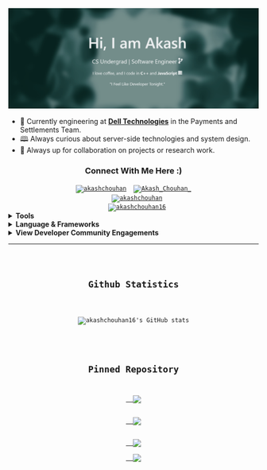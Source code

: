 <!--
 Hello, wassupp :) 
-->
<div align="left">
<img src="./github_header2022.gif">
</div>

- 🔭 Currently engineering at **[Dell Technologies](https://dell.com/)** in the Payments and Settlements Team.
- 🕮 Always curious about server-side technologies and system design.
- 🍘 Always up for collaboration on projects or research work.
 
  

<div align="center">
<h3> <strong>Connect With Me Here :)</strong></h3>
<code><a href="mailto:akash.c1500@gmail.com?subject=Hey%20Akash,%20from%20Github" target="_blank"><img align="center" src="https://cdn.jsdelivr.net/npm/simple-icons@v3/icons/gmail.svg" alt="akashchouhan" height="30" width="40"/></a>  <a href="https://twitter.com/Akash_Chouhan_" target="_blank"><img align="center" src="https://cdn.jsdelivr.net/npm/simple-icons@3.0.1/icons/twitter.svg" alt="Akash_Chouhan_" height="30" width="40" /></a>
  <a href="https://www.linkedin.com/in/akashchouhan16/" target="_blank"><img align="center" src="https://cdn.jsdelivr.net/npm/simple-icons@3.0.1/icons/linkedin.svg" alt="akashchouhan" height="30" width="40"/></a>
  <a href="https://www.instagram.com/akashchouhan16/" target="_blank"><img align="center" src="https://cdn.jsdelivr.net/npm/simple-icons@3.0.1/icons/instagram.svg" alt="akashchouhan16" height="30" width="40" /></a></code>
</br>
</div>




<details>
<summary><strong>Tools</strong></summary>
<code><img height="30" src="https://cdn.jsdelivr.net/npm/simple-icons@v3/icons/visualstudiocode.svg"></code>
<code><img height="30" src="https://cdn.jsdelivr.net/npm/simple-icons@v3/icons/npm.svg"></code>
<code><img height="30" src="https://cdn.jsdelivr.net/npm/simple-icons@v3/icons/netlify.svg"></code><code><img height="30" src="https://cdn.jsdelivr.net/npm/simple-icons@v3/icons/firefox.svg"></code>
<code><img height="30" src="https://cdn.jsdelivr.net/npm/simple-icons@3/icons/googlechrome.svg"></code><code><img height="30" src="https://cdn.jsdelivr.net/npm/simple-icons@v3/icons/linux.svg"></code>
<code><img height="30" src="https://cdn.jsdelivr.net/npm/simple-icons@v3/icons/github.svg"></code>
<code><img height="30" src="https://cdn.jsdelivr.net/npm/simple-icons@v3/icons/heroku.svg"></code>
</br>
</details>


<details><summary><strong>Language & Frameworks</strong></summary>
</br>
<code><img height="30" src="https://cdn.jsdelivr.net/npm/simple-icons@v3/icons/c.svg"></code>
<code><img height="30" src="https://cdn.jsdelivr.net/npm/simple-icons@v3/icons/cplusplus.svg"></code>
<code><img height="30" src="https://cdn.jsdelivr.net/npm/simple-icons@v3/icons/javascript.svg"></code>
<code><img height="30" src="https://cdn.jsdelivr.net/npm/simple-icons@v3/icons/java.svg"></code>
<code><img height="30" src="https://cdn.jsdelivr.net/npm/simple-icons@v3/icons/go.svg"></code>
<code><img height="30" src="https://cdn.jsdelivr.net/npm/simple-icons@v3/icons/html5.svg"></code>
<code><img height="30" src="https://cdn.jsdelivr.net/npm/simple-icons@v3/icons/css3.svg"></code>
<code><img height="30" src="https://cdn.jsdelivr.net/npm/simple-icons@v3/icons/bootstrap.svg"></code>
<code> <img src="https://cdn.jsdelivr.net/npm/simple-icons@v3/icons/mongodb.svg" alt="mongodb" width="30" height="30"/> </code>
<code><img height="30" src="https://cdn.jsdelivr.net/npm/simple-icons@v3/icons/react.svg"></code>
<code><img height="30" src="https://cdn.jsdelivr.net/npm/simple-icons@v3/icons/mysql.svg"></code>
<code><img height="30" width="30" src="https://cdn.jsdelivr.net/npm/simple-icons@v3/icons/node-dot-js.svg" /></code>
<code><img height="30" src="https://cdn.jsdelivr.net/npm/simple-icons@v3/icons/sass.svg"></code>
</br>
</details> 

<details><summary><strong>View Developer Community Engagements</strong></summary>
    <ul><li>President \ Community Lead at <strong>Mozilla BBSR</strong>.</li>
    <li>Technical Executive at <strong>Microsoft Student Community</strong>.</li>
    <li>Former Web Development Lead at <strong>GeeksForGeeks KIIT</strong>.</li>
    <li>Former Project Mentor at <strong>GWOC 2021</strong>.</li>
    <li>Former Student Mentor at <strong>LGM Summer Of Code 2021</strong>.</li>
    </ul>
</details>


<!-- :P -->
---


<!-- <p align="center">
  <a href="https://github.com/akashchouhan16/github-readme-activity-graph">
    <img src="https://activity-graph.herokuapp.com/graph?username=akashchouhan16&theme=gotham&hide_border=true">
  </a>
</p> -->
<code>
<div align="center"> 
<h2>Github Statistics</h2>

![akashchouhan16's GitHub stats](https://github-readme-stats.vercel.app/api?username=akashchouhan16&show_icons=true&hide=["issues"]&theme=dark)
<div>

## **Pinned Repository**
<a href="https://github.com/H2H-DASP/DataAudit-SnapShotPlugin">
  <img align="center" src="https://github-readme-stats.vercel.app/api/pin/?username=H2H-DASP&theme=dark&repo=DataAudit-SnapShotPlugin" />
</a>
<a href="https://github.com/Hack-Repository/POTD-Node.js-microservice">
  <img align="center" src="https://github-readme-stats.vercel.app/api/pin/?username=Hack-Repository&theme=dark&repo=POTD-Node.js-microservice" />
</a>
<a href="https://github.com/akashchouhan16/Crypto-Dash">
  <img align="center" src="https://github-readme-stats.vercel.app/api/pin/?username=akashchouhan16&theme=dark&repo=Crypto-Dash" />
</a><a href="https://github.com/akashchouhan16/Go-CLI-Sockets">
  <img align="center" src="https://github-readme-stats.vercel.app/api/pin/?username=akashchouhan16&theme=dark&repo=Go-CLI-Sockets" />
</a>
